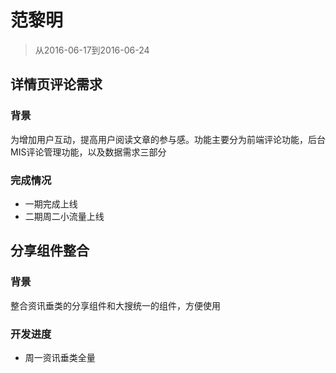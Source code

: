 # 范黎明

> 从2016-06-17到2016-06-24

## 详情页评论需求

### 背景

为增加用户互动，提高用户阅读文章的参与感。功能主要分为前端评论功能，后台MIS评论管理功能，以及数据需求三部分

### 完成情况

* 一期完成上线
* 二期周二小流量上线



## 分享组件整合

### 背景

整合资讯垂类的分享组件和大搜统一的组件，方便使用

### 开发进度

* 周一资讯垂类全量